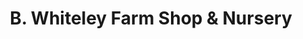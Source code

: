 ---
title: "B. Whiteley Farm Shop & Nursery"
url: /leeds/b-whiteley-farm-shop-and-nursery/
shop: farm
---